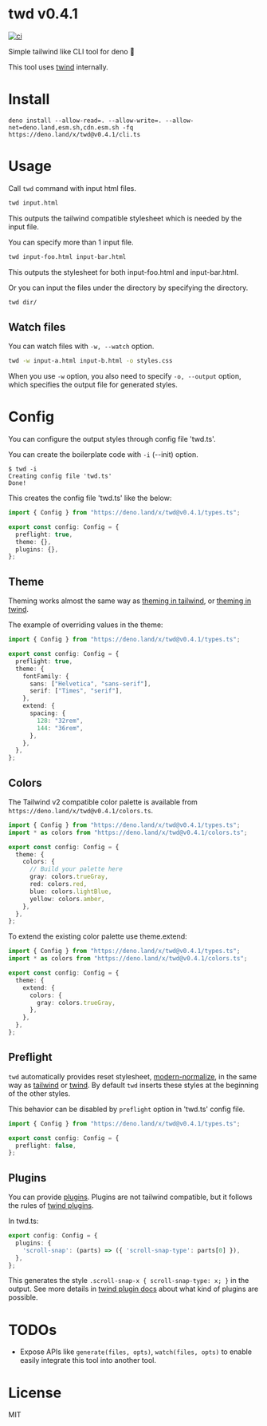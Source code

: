 # twd v0.4.1

[![ci](https://github.com/kt3k/twd/actions/workflows/ci.yml/badge.svg)](https://github.com/kt3k/twd/actions/workflows/ci.yml)

Simple tailwind like CLI tool for deno 🦕

This tool uses [twind](https://github.com/tw-in-js/twind) internally.

# Install

```
deno install --allow-read=. --allow-write=. --allow-net=deno.land,esm.sh,cdn.esm.sh -fq https://deno.land/x/twd@v0.4.1/cli.ts
```

# Usage

Call `twd` command with input html files.

```sh
twd input.html
```

This outputs the tailwind compatible stylesheet which is needed by the input
file.

You can specify more than 1 input file.

```sh
twd input-foo.html input-bar.html
```

This outputs the stylesheet for both input-foo.html and input-bar.html.

Or you can input the files under the directory by specifying the directory.

```sh
twd dir/
```

## Watch files

You can watch files with `-w, --watch` option.

```sh
twd -w input-a.html input-b.html -o styles.css
```

When you use `-w` option, you also need to specify `-o, --output` option, which
specifies the output file for generated styles.

# Config

You can configure the output styles through config file 'twd.ts'.

You can create the boilerplate code with `-i` (--init) option.

```shellsession
$ twd -i
Creating config file 'twd.ts'
Done!
```

This creates the config file 'twd.ts' like the below:

```ts
import { Config } from "https://deno.land/x/twd@v0.4.1/types.ts";

export const config: Config = {
  preflight: true,
  theme: {},
  plugins: {},
};
```

## Theme

Theming works almost the same way as
[theming in tailwind](https://tailwindcss.com/docs/theme), or
[theming in twind](https://twind.dev/handbook/configuration.html#theme).

The example of overriding values in the theme:

```ts
import { Config } from "https://deno.land/x/twd@v0.4.1/types.ts";

export const config: Config = {
  preflight: true,
  theme: {
    fontFamily: {
      sans: ["Helvetica", "sans-serif"],
      serif: ["Times", "serif"],
    },
    extend: {
      spacing: {
        128: "32rem",
        144: "36rem",
      },
    },
  },
};
```

## Colors

The Tailwind v2 compatible color palette is available from
`https://deno.land/x/twd@v0.4.1/colors.ts`.

```ts
import { Config } from "https://deno.land/x/twd@v0.4.1/types.ts";
import * as colors from "https://deno.land/x/twd@v0.4.1/colors.ts";

export const config: Config = {
  theme: {
    colors: {
      // Build your palette here
      gray: colors.trueGray,
      red: colors.red,
      blue: colors.lightBlue,
      yellow: colors.amber,
    },
  },
};
```

To extend the existing color palette use theme.extend:

```ts
import { Config } from "https://deno.land/x/twd@v0.4.1/types.ts";
import * as colors from "https://deno.land/x/twd@v0.4.1/colors.ts";

export const config: Config = {
  theme: {
    extend: {
      colors: {
        gray: colors.trueGray,
      },
    },
  },
};
```

## Preflight

`twd` automatically provides reset stylesheet,
[modern-normalize](https://github.com/sindresorhus/modern-normalize), in the
same way as [tailwind](https://tailwindcss.com/docs/preflight) or
[twind](https://twind.dev/handbook/configuration.html#preflight). By default
`twd` inserts these styles at the beginning of the other styles.

This behavior can be disabled by `preflight` option in 'twd.ts' config file.

```ts
import { Config } from "https://deno.land/x/twd@v0.4.1/types.ts";

export const config: Config = {
  preflight: false,
};
```

## Plugins

You can provide [plugins][twind-plugins]. Plugins are not tailwind compatible,
but it follows the rules of [twind plugins][twind-plugins].

In twd.ts:

```ts
export config: Config = {
  plugins: {
    'scroll-snap': (parts) => ({ 'scroll-snap-type': parts[0] }),
  },
};
```

This generates the style `.scroll-snap-x { scroll-snap-type: x; }` in the
output. See more details in [twind plugin docs][twind-plugins] about what kind
of plugins are possible.

# TODOs

- Expose APIs like `generate(files, opts)`, `watch(files, opts)` to enable
  easily integrate this tool into another tool.

# License

MIT

[twind-plugins]: https://twind.dev/handbook/plugins.html
